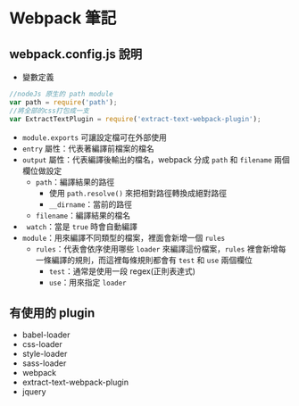# Webpack 筆記
## webpack.config.js 說明
- 變數定義
``` javascript
//nodeJs 原生的 path module
var path = require('path');
//將全部的css打包成一支
var ExtractTextPlugin = require('extract-text-webpack-plugin');
```
- `module.exports` 可讓設定檔可在外部使用
- `entry` 屬性：代表著編譯前檔案的檔名
- `output` 屬性：代表編譯後輸出的檔名，webpack 分成 `path` 和 `filename` 兩個欄位做設定
	- `path`：編譯結果的路徑
		- 使用 `path.resolve()` 來把相對路徑轉換成絕對路徑
		- `__dirname`：當前的路徑
	- `filename`：編譯結果的檔名
- `	watch`：當是 `true` 時會自動編譯
- `module`：用來編譯不同類型的檔案，裡面會新增一個 `rules`
	- `rules`：代表會依序使用哪些 `loader` 來編譯這份檔案，`rules` 裡會新增每一條編譯的規則，而這裡每條規則都會有 `test` 和 `use` 兩個欄位
		- `test`：通常是使用一段 regex(正則表達式)
		- `use`：用來指定 `loader`
## 有使用的 plugin
- babel-loader
- css-loader
- style-loader
- sass-loader
- webpack
- extract-text-webpack-plugin
- jquery

